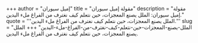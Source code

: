 +++
author = "إميل سيوران"
title = "مقولة إميل سيوران"
description = "مقولة إميل سيوران: الملل يصنع المعجزات، حين نتعلم كيف نغترف من الفراغ ملء اليدين."
quote = '''الملل يصنع المعجزات، حين نتعلم كيف نغترف من الفراغ ملء اليدين.'''
slug = "الملل-يصنع-المعجزات-حين-نتعلم-كيف-نغترف-من-الفراغ-ملء-اليدين"
+++
الملل يصنع المعجزات، حين نتعلم كيف نغترف من الفراغ ملء اليدين.

